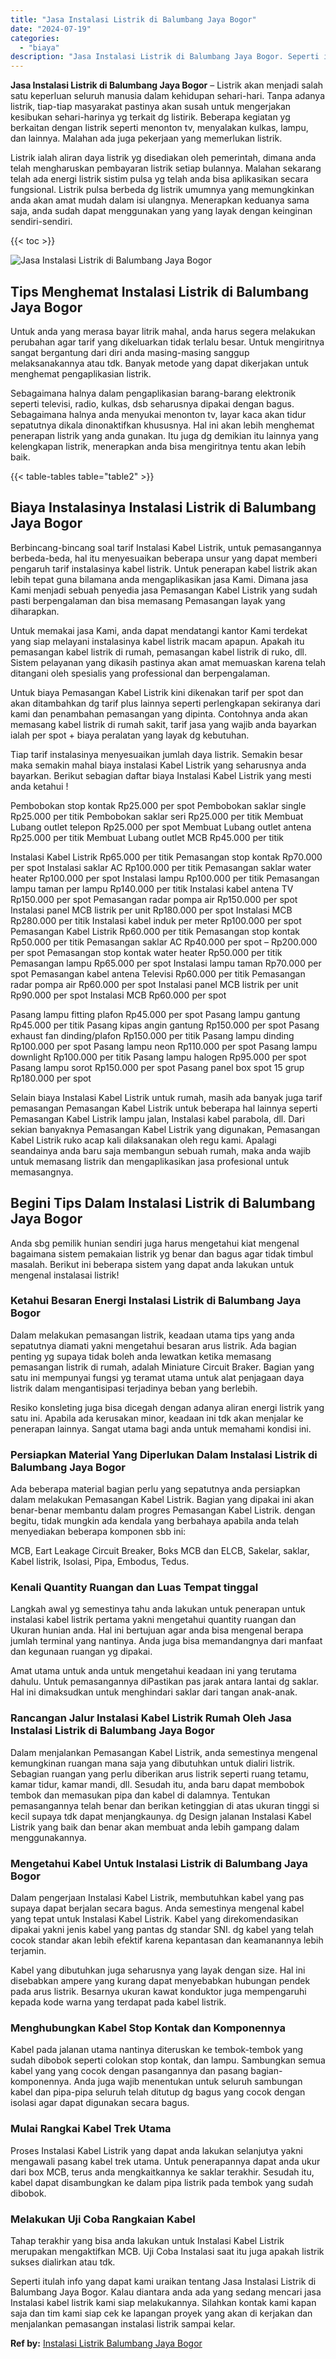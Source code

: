 ```yaml
---
title: "Jasa Instalasi Listrik di Balumbang Jaya Bogor"
date: "2024-07-19"
categories: 
  - "biaya"
description: "Jasa Instalasi Listrik di Balumbang Jaya Bogor. Seperti itulah info yang dapat kami uraikan tentang Jasa Instalasi Listrik di Balumbang Jaya Bogor. Kalau dia..."
---
```


**Jasa Instalasi Listrik di Balumbang Jaya Bogor** – Listrik akan menjadi salah satu keperluan seluruh manusia dalam kehidupan sehari-hari. Tanpa adanya listrik, tiap-tiap masyarakat pastinya akan susah untuk mengerjakan kesibukan sehari-harinya yg terkait dg listirik. Beberapa kegiatan yg berkaitan dengan listrik seperti menonton tv, menyalakan kulkas, lampu, dan lainnya. Malahan ada juga pekerjaan yang memerlukan listrik.

Listrik ialah aliran daya listrik yg disediakan oleh pemerintah, dimana anda telah mengharuskan pembayaran listrik setiap bulannya. Malahan sekarang telah ada energi listrik sistim pulsa yg telah anda bisa aplikasikan secara fungsional. Listrik pulsa berbeda dg listrik umumnya yang memungkinkan anda akan amat mudah dalam isi ulangnya. Menerapkan keduanya sama saja, anda sudah dapat menggunakan yang yang layak dengan keinginan sendiri-sendiri.

{{< toc >}}

![Jasa Instalasi Listrik di Balumbang Jaya Bogor](/images/instalasi-listrik-murah04.png)

## Tips Menghemat Instalasi Listrik di Balumbang Jaya Bogor

Untuk anda yang merasa bayar litrik mahal, anda harus segera melakukan perubahan agar tarif yang dikeluarkan tidak terlalu besar. Untuk mengiritnya sangat bergantung dari diri anda masing-masing sanggup melaksanakannya atau tdk. Banyak metode yang dapat dikerjakan untuk menghemat pengaplikasian listrik.

Sebagaimana halnya dalam pengaplikasian barang-barang elektronik seperti televisi, radio, kulkas, dsb seharusnya dipakai dengan bagus. Sebagaimana halnya anda menyukai menonton tv, layar kaca akan tidur sepatutnya dikala dinonaktifkan khususnya. Hal ini akan lebih menghemat penerapan listrik yang anda gunakan. Itu juga dg demikian itu lainnya yang kelengkapan listrik, menerapkan anda bisa mengiritnya tentu akan lebih baik.

{{< table-tables table="table2" >}}

## Biaya Instalasinya Instalasi Listrik di Balumbang Jaya Bogor

Berbincang-bincang soal tarif Instalasi Kabel Listrik, untuk pemasangannya berbeda-beda, hal itu menyesuaikan beberapa unsur yang dapat memberi pengaruh tarif instalasinya kabel listrik. Untuk penerapan kabel listrik akan lebih tepat guna bilamana anda mengaplikasikan jasa Kami. Dimana jasa Kami menjadi sebuah penyedia jasa Pemasangan Kabel Listrik yang sudah pasti berpengalaman dan bisa memasang Pemasangan layak yang diharapkan.

Untuk memakai jasa Kami, anda dapat mendatangi kantor Kami terdekat yang siap melayani instalasinya kabel listrik macam apapun. Apakah itu pemasangan kabel listrik di rumah, pemasangan kabel listrik di ruko, dll. Sistem pelayanan yang dikasih pastinya akan amat memuaskan karena telah ditangani oleh spesialis yang professional dan berpengalaman.

Untuk biaya Pemasangan Kabel Listrik kini dikenakan tarif per spot dan akan ditambahkan dg tarif plus lainnya seperti perlengkapan sekiranya dari kami dan penambahan pemasangan yang dipinta. Contohnya anda akan memasang kabel listrik di rumah sakit, tarif jasa yang wajib anda bayarkan ialah per spot + biaya peralatan yang layak dg kebutuhan.

Tiap tarif instalasinya menyesuaikan jumlah daya listrik. Semakin besar maka semakin mahal biaya instalasi Kabel Listrik yang seharusnya anda bayarkan. Berikut sebagian daftar biaya Instalasi Kabel Listrik yang mesti anda ketahui !

Pembobokan stop kontak Rp25.000 per spot Pembobokan saklar single Rp25.000 per titik Pembobokan saklar seri Rp25.000 per titik Membuat Lubang outlet telepon Rp25.000 per spot Membuat Lubang outlet antena Rp25.000 per titik Membuat Lubang outlet MCB Rp45.000 per titik

Instalasi Kabel Listrik Rp65.000 per titik Pemasangan stop kontak Rp70.000 per spot Instalasi saklar AC Rp100.000 per titik Pemasangan saklar water heater Rp100.000 per spot Instalasi lampu Rp100.000 per titik Pemasangan lampu taman per lampu Rp140.000 per titik Instalasi kabel antena TV Rp150.000 per spot Pemasangan radar pompa air Rp150.000 per spot Instalasi panel MCB listrik per unit Rp180.000 per spot Instalasi MCB Rp280.000 per titik Instalasi kabel induk per meter Rp100.000 per spot Pemasangan Kabel Listrik Rp60.000 per titik Pemasangan stop kontak Rp50.000 per titik Pemasangan saklar AC Rp40.000 per spot – Rp200.000 per spot Pemasangan stop kontak water heater Rp50.000 per titik Pemasangan lampu Rp65.000 per spot Instalasi lampu taman Rp70.000 per spot Pemasangan kabel antena Televisi Rp60.000 per titik Pemasangan radar pompa air Rp60.000 per spot Instalasi panel MCB listrik per unit Rp90.000 per spot Instalasi MCB Rp60.000 per spot

Pasang lampu fitting plafon Rp45.000 per spot Pasang lampu gantung Rp45.000 per titik Pasang kipas angin gantung Rp150.000 per spot Pasang exhaust fan dinding/plafon Rp150.000 per titik Pasang lampu dinding Rp100.000 per spot Pasang lampu neon Rp110.000 per spot Pasang lampu downlight Rp100.000 per titik Pasang lampu halogen Rp95.000 per spot Pasang lampu sorot Rp150.000 per spot Pasang panel box spot 15 grup Rp180.000 per spot

Selain biaya Instalasi Kabel Listrik untuk rumah, masih ada banyak juga tarif pemasangan Pemasangan Kabel Listrik untuk beberapa hal lainnya seperti Pemasangan Kabel Listrik lampu jalan, Instalasi kabel parabola, dll. Dari sekian banyaknya Pemasangan Kabel Listrik yang digunakan, Pemasangan Kabel Listrik ruko acap kali dilaksanakan oleh regu kami. Apalagi seandainya anda baru saja membangun sebuah rumah, maka anda wajib untuk memasang listrik dan mengaplikasikan jasa profesional untuk memasangnya.

## Begini Tips Dalam Instalasi Listrik di Balumbang Jaya Bogor


Anda sbg pemilik hunian sendiri juga harus mengetahui kiat mengenal bagaimana sistem pemakaian listrik yg benar dan bagus agar tidak timbul masalah. Berikut ini beberapa sistem yang dapat anda lakukan untuk mengenal instalasai listrik!

### Ketahui Besaran Energi Instalasi Listrik di Balumbang Jaya Bogor

Dalam melakukan pemasangan listrik, keadaan utama tips yang anda sepatutnya diamati yakni mengetahui besaran arus listrik. Ada bagian penting yg supaya tidak boleh anda lewatkan ketika memasang pemasangan listrik di rumah, adalah Miniature Circuit Braker. Bagian yang satu ini mempunyai fungsi yg teramat utama untuk alat penjagaan daya listrik dalam mengantisipasi terjadinya beban yang berlebih.

Resiko konsleting juga bisa dicegah dengan adanya aliran energi listrik yang satu ini. Apabila ada kerusakan minor, keadaan ini tdk akan menjalar ke penerapan lainnya. Sangat utama bagi anda untuk memahami kondisi ini.

### Persiapkan Material Yang Diperlukan Dalam Instalasi Listrik di Balumbang Jaya Bogor

Ada beberapa material bagian perlu yang sepatutnya anda persiapkan dalam melakukan Pemasangan Kabel Listrik. Bagian yang dipakai ini akan benar-benar membantu dalam progres Pemasangan Kabel Listrik. dengan begitu, tidak mungkin ada kendala yang berbahaya apabila anda telah menyediakan beberapa komponen sbb ini:

MCB, Eart Leakage Circuit Breaker, Boks MCB dan ELCB, Sakelar, saklar, Kabel listrik, Isolasi, Pipa, Embodus, Tedus.

### Kenali Quantity Ruangan dan Luas Tempat tinggal

Langkah awal yg semestinya tahu anda lakukan untuk penerapan untuk instalasi kabel listrik pertama yakni mengetahui quantity ruangan dan Ukuran hunian anda. Hal ini bertujuan agar anda bisa mengenal berapa jumlah terminal yang nantinya. Anda juga bisa memandangnya dari manfaat dan kegunaan ruangan yg dipakai.

Amat utama untuk anda untuk mengetahui keadaan ini yang terutama dahulu. Untuk pemasangannya diPastikan pas jarak antara lantai dg saklar. Hal ini dimaksudkan untuk menghindari saklar dari tangan anak-anak.

### Rancangan Jalur Instalasi Kabel Listrik Rumah Oleh Jasa Instalasi Listrik di Balumbang Jaya Bogor

Dalam menjalankan Pemasangan Kabel Listrik, anda semestinya mengenal kemungkinan ruangan mana saja yang dibutuhkan untuk dialiri listrik. Sebagian ruangan yang perlu diberikan arus listrik seperti ruang tetamu, kamar tidur, kamar mandi, dll. Sesudah itu, anda baru dapat membobok tembok dan memasukan pipa dan kabel di dalamnya. Tentukan pemasangannya telah benar dan berikan ketinggian di atas ukuran tinggi si kecil supaya tdk dapat menjangkaunya. dg Design jalanan Instalasi Kabel Listrik yang baik dan benar akan membuat anda lebih gampang dalam menggunakannya.

### Mengetahui Kabel Untuk Instalasi Listrik di Balumbang Jaya Bogor

Dalam pengerjaan Instalasi Kabel Listrik, membutuhkan kabel yang pas supaya dapat berjalan secara bagus. Anda semestinya mengenal kabel yang tepat untuk Instalasi Kabel Listrik. Kabel yang direkomendasikan dipakai yakni jenis kabel yang pantas dg standar SNI. dg kabel yang telah cocok standar akan lebih efektif karena kepantasan dan keamanannya lebih terjamin.

Kabel yang dibutuhkan juga seharusnya yang layak dengan size. Hal ini disebabkan ampere yang kurang dapat menyebabkan hubungan pendek pada arus listrik. Besarnya ukuran kawat konduktor juga mempengaruhi kepada kode warna yang terdapat pada kabel listrik.

### Menghubungkan Kabel Stop Kontak dan Komponennya

Kabel pada jalanan utama nantinya diteruskan ke tembok-tembok yang sudah dibobok seperti colokan stop kontak, dan lampu. Sambungkan semua kabel yang yang cocok dengan pasangannya dan pasang bagian-komponennya. Anda juga wajib menentukan untuk seluruh sambungan kabel dan pipa-pipa seluruh telah ditutup dg bagus yang cocok dengan isolasi agar dapat digunakan secara bagus.

### Mulai Rangkai Kabel Trek Utama

Proses Instalasi Kabel Listrik yang dapat anda lakukan selanjutya yakni mengawali pasang kabel trek utama. Untuk penerapannya dapat anda ukur dari box MCB, terus anda mengkaitkannya ke saklar terakhir. Sesudah itu, kabel dapat disambungkan ke dalam pipa listrik pada tembok yang sudah dibobok.

### Melakukan Uji Coba Rangkaian Kabel

Tahap terakhir yang bisa anda lakukan untuk Instalasi Kabel Listrik merupakan mengaktifkan MCB. Uji Coba Instalasi saat itu juga apakah listrik sukses dialirkan atau tdk.

Seperti itulah info yang dapat kami uraikan tentang Jasa Instalasi Listrik di Balumbang Jaya Bogor. Kalau diantara anda ada yang sedang mencari jasa Instalasi kabel listrik kami siap melakukannya. Silahkan kontak kami kapan saja dan tim kami siap cek ke lapangan proyek yang akan di kerjakan dan menjalankan pemasangan instalasi listrik sampai kelar.

**Ref by:** [Instalasi Listrik Balumbang Jaya Bogor](https://id.wikipedia.org/wiki/Instalasi)
